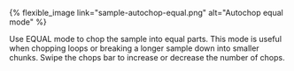 ---
---

{% flexible_image link="sample-autochop-equal.png" alt="Autochop equal mode" %}

Use EQUAL mode to chop the sample into equal parts. This mode is useful when chopping loops or breaking a longer sample down into smaller chunks. Swipe the chops bar to increase or decrease the number of chops.
